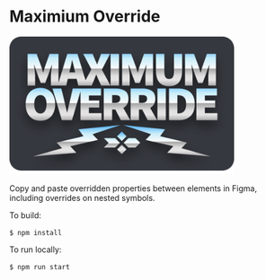 # Maximium Override

<img src="./src/maximum_override_logo_2x.png" width="400" />

Copy and paste overridden properties between elements in Figma, including overrides on nested symbols.

To build:

    $ npm install

To run locally:

    $ npm run start
